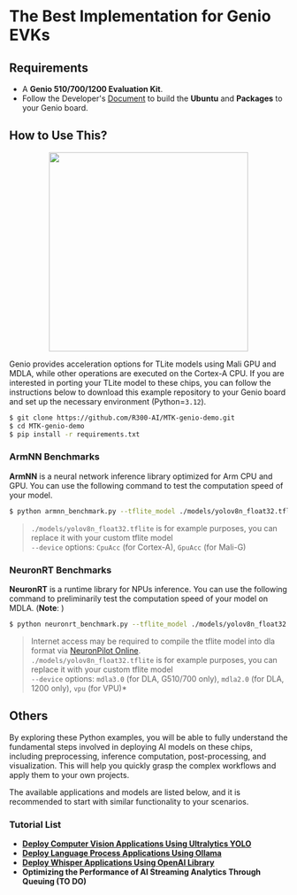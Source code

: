 # The Best Implementation for Genio EVKs


## Requirements
* A **Genio 510/700/1200 Evaluation Kit**.
* Follow the Developer's [Document](https://r300-ai.github.io/ITRI-AI-Hub/docs/genio-evk.html) to build the **Ubuntu** and **Packages** to your Genio board.


## How to Use This?

<div align="center">
<img src="https://github.com/R300-AI/MTK-genio-demo/blob/main/docs/images/chipset.png" width=360"/>
</div>

  Genio provides acceleration options for TLite models using Mali GPU and MDLA, while other operations are executed on the Cortex-A CPU. If you are interested in porting your TLite model to these chips, you can follow the instructions below to download this example repository to your Genio board and set up the necessary environment (Python=`3.12`).
  ```bash
  $ git clone https://github.com/R300-AI/MTK-genio-demo.git
  $ cd MTK-genio-demo
  $ pip install -r requirements.txt
  ```

### ArmNN Benchmarks
  **ArmNN** is a neural network inference library optimized for Arm CPU and GPU. You can use the following command to test the computation speed of your model.
  ```bash
  $ python armnn_benchmark.py --tflite_model ./models/yolov8n_float32.tflite --device GpuAcc --iteration 10
  ```

  > `./models/yolov8n_float32.tflite` is for example purposes, you can replace it with your custom tflite model<br>
  > `--device` options: `CpuAcc` (for Cortex-A),  `GpuAcc` (for Mali-G)

### NeuronRT Benchmarks
  **NeuronRT** is a runtime library for NPUs inference. You can use the following command to preliminarily test the computation speed of your model on MDLA. (**Note**: )
  ```bash
  $ python neuronrt_benchmark.py --tflite_model ./models/yolov8n_float32.tflite --device mdla3.0 --iteration 10
  ```
  > Internet access may be required to compile the tflite model into dla format via [NeuronPilot Online](https://app-aihub-neuronpilot.azurewebsites.net/).<br>
  > `./models/yolov8n_float32.tflite` is for example purposes, you can replace it with your custom tflite model<br>
  > `--device` options: `mdla3.0` (for DLA, G510/700 only),  `mdla2.0` (for DLA, 1200 only), `vpu` (for VPU)*

## Others 
By exploring these Python examples, you will be able to fully understand the fundamental steps involved in deploying AI models on these chips, including preprocessing, inference computation, post-processing, and visualization. This will help you quickly grasp the complex workflows and apply them to your own projects.

The available applications and models are listed below, and it is recommended to start with similar functionality to your scenarios.

### Tutorial List
* **[Deploy Computer Vision Applications Using Ultralytics YOLO](https://github.com/R300-AI/MTK-genio-demo/blob/main/docs/ultralytics_tutorial.md)**
* **[Deploy Language Process Applications Using Ollama](https://github.com/R300-AI/MTK-genio-demo/blob/main/docs/ollama_tutorial.md)**
* **[Deploy Whisper Applications Using OpenAI Library](https://github.com/R300-AI/MTK-genio-demo/blob/main/docs/whisper_tutorial.md)**
* **Optimizing the Performance of AI Streaming Analytics Through Queuing (TO DO)**
